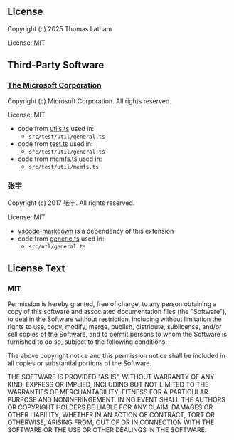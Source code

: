 ## License

Copyright (c) 2025 Thomas Latham

License: MIT

## Third-Party Software

### [The Microsoft Corporation](https://github.com/microsoft)

Copyright (c) Microsoft Corporation. All rights reserved.

License: MIT

- code from
  [utils.ts](https://github.com/microsoft/vscode/blob/main/extensions/vscode-api-tests/src/utils.ts)
  used in:
  - `src/test/util/general.ts`
- code from
  [test.ts](https://github.com/microsoft/vscode/blob/main/extensions/vscode-api-tests/src/singlefolder-tests/editor.test.ts)
  used in:
  - `src/test/util/general.ts`
- code from
  [memfs.ts](https://github.com/microsoft/vscode/blob/main/extensions/vscode-api-tests/src/memfs.ts)
  used in:
  - `src/test/util/memfs.ts`

### [张宇](https://github.com/yzhang-gh)

Copyright (c) 2017 张宇. All rights reserved.

License: MIT

- [vscode-markdown](https://github.com/yzhang-gh/vscode-markdown) is a dependency of this extension
- code from
  [generic.ts](https://github.com/yzhang-gh/vscode-markdown/blob/master/src/util/generic.ts) used
  in:
  - `src/utl/general.ts`

## License Text

### MIT

Permission is hereby granted, free of charge, to any person obtaining a copy of this software and
associated documentation files (the "Software"), to deal in the Software without restriction,
including without limitation the rights to use, copy, modify, merge, publish, distribute,
sublicense, and/or sell copies of the Software, and to permit persons to whom the Software is
furnished to do so, subject to the following conditions:

The above copyright notice and this permission notice shall be included in all copies or substantial
portions of the Software.

THE SOFTWARE IS PROVIDED "AS IS", WITHOUT WARRANTY OF ANY KIND, EXPRESS OR IMPLIED, INCLUDING BUT
NOT LIMITED TO THE WARRANTIES OF MERCHANTABILITY, FITNESS FOR A PARTICULAR PURPOSE AND
NONINFRINGEMENT. IN NO EVENT SHALL THE AUTHORS OR COPYRIGHT HOLDERS BE LIABLE FOR ANY CLAIM, DAMAGES
OR OTHER LIABILITY, WHETHER IN AN ACTION OF CONTRACT, TORT OR OTHERWISE, ARISING FROM, OUT OF OR IN
CONNECTION WITH THE SOFTWARE OR THE USE OR OTHER DEALINGS IN THE SOFTWARE.
